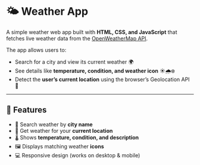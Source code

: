 # 🌤️ Weather App  

A simple weather web app built with **HTML, CSS, and JavaScript** that fetches live weather data from the [OpenWeatherMap API](https://openweathermap.org/api).  

The app allows users to:  
- Search for a city and view its current weather 🌍  
- See details like **temperature, condition, and weather icon** ☀️🌧️❄️  
- Detect the **user’s current location** using the browser’s Geolocation API 📍  

---

## 🚀 Features  
- 🔎 Search weather by **city name**  
- 📍 Get weather for your **current location**  
- 🌡️ Shows **temperature, condition, and description**  
- 🖼️ Displays matching weather **icons**  
- 💻 Responsive design (works on desktop & mobile)  
